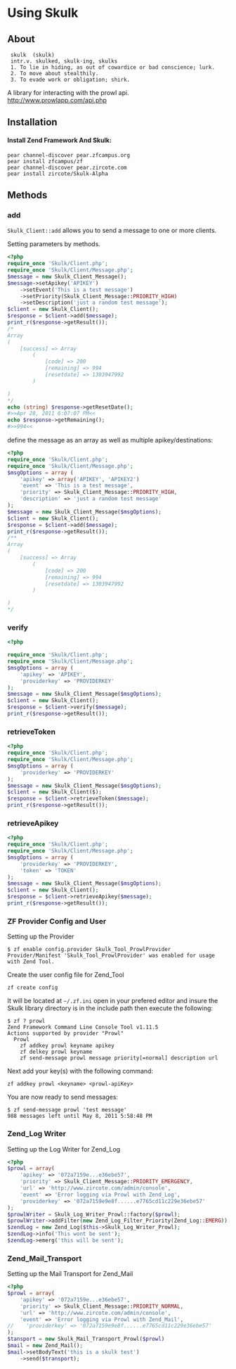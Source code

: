 # Using Skulk

## About


     skulk  (skulk)
     intr.v. skulked, skulk·ing, skulks
     1. To lie in hiding, as out of cowardice or bad conscience; lurk.
     2. To move about stealthily.
     3. To evade work or obligation; shirk.

 A library for interacting with the prowl api.
 http://www.prowlapp.com/api.php
 
## Installation

#### Install Zend Framework And Skulk:

    pear channel-discover pear.zfcampus.org
    pear install zfcampus/zf
    pear channel-discover pear.zircote.com
    pear install zircote/Skulk-Alpha
 
 
## Methods

### add

 `Skulk_Client::add` allows you to send a message to one or more clients.
 
Setting parameters by methods.

```php
<?php
require_once 'Skulk/Client.php';
require_once 'Skulk/Client/Message.php';
$message = new Skulk_Client_Message();
$message->setApikey('APIKEY')
    ->setEvent('This is a test message')
    ->setPriority(Skulk_Client_Message::PRIORITY_HIGH)
    ->setDescription('just a random test message');
$client = new Skulk_Client();
$response = $client->add($message);
print_r($response->getResult());
/*
Array
(
    [success] => Array
        (
            [code] => 200
            [remaining] => 994
            [resetdate] => 1303947992
        )

)
*/
echo (string) $response->getResetDate();
#>>Apr 28, 2011 6:07:07 PM<<
echo $response->getRemaining();
#>>994<<
```

define the message as an array as well as multiple apikey/destinations:

```php
<?php
require_once 'Skulk/Client.php';
require_once 'Skulk/Client/Message.php';
$msgOptions = array (
    'apikey' => array('APIKEY', 'APIKEY2')
    'event' => 'This is a test message',
    'priority' => Skulk_Client_Message::PRIORITY_HIGH,
    'description' => 'just a random test message'
);
$message = new Skulk_Client_Message($msgOptions);
$client = new Skulk_Client();
$response = $client->add($message);
print_r($response->getResult());
/**
Array
(
    [success] => Array
        (
            [code] => 200
            [remaining] => 994
            [resetdate] => 1303947992
        )

)
*/

```

### verify
```php
<?php

require_once 'Skulk/Client.php';
require_once 'Skulk/Client/Message.php';
$msgOptions = array (
    'apikey' => 'APIKEY',
    'providerkey' => 'PROVIDERKEY'
);
$message = new Skulk_Client_Message($msgOptions);
$client = new Skulk_Client();
$response = $client->verify($message);
print_r($response->getResult());
```
 
### retrieveToken

```php
<?php
require_once 'Skulk/Client.php';
require_once 'Skulk/Client/Message.php';
$msgOptions = array (
    'providerkey' => 'PROVIDERKEY'
);
$message = new Skulk_Client_Message($msgOptions);
$client = new Skulk_Client($);
$response = $client->retrieveToken($message);
print_r($response->getResult());

```

### retrieveApikey

```php
<?php
require_once 'Skulk/Client.php';
require_once 'Skulk/Client/Message.php';
$msgOptions = array (
    'providerkey' => 'PROVIDERKEY',
    'token' => 'TOKEN'
);
$message = new Skulk_Client_Message($msgOptions);
$client = new Skulk_Client();
$response = $client->retrieveApikey($message);
print_r($response->getResult());
```

### ZF Provider Config and User

Setting up the Provider

    $ zf enable config.provider Skulk_Tool_ProwlProvider
    Provider/Manifest 'Skulk_Tool_ProwlProvider' was enabled for usage with Zend Tool.

Create the user config file for Zend_Tool

    zf create config

It will be located at `~/.zf.ini` open in your prefered editor and insure the Skulk 
library directory is in the include path then execute the following:

    $ zf ? prowl
    Zend Framework Command Line Console Tool v1.11.5
    Actions supported by provider "Prowl"
      Prowl
        zf addkey prowl keyname apikey
        zf delkey prowl keyname
        zf send-message prowl message priority[=normal] description url

Next add your key(s) with the following command:

    zf addkey prowl <keyname> <prowl-apiKey>

You are now ready to send messages:

    $ zf send-message prowl 'test message' 
    988 messages left until May 8, 2011 5:58:48 PM

### Zend_Log Writer

Setting up the Log Writer for Zend_Log

```php
<?php
$prowl = array(
    'apikey' => '072a7159e...e36ebe57',
    'priority' => Skulk_Client_Message::PRIORITY_EMERGENCY,
    'url' => 'http://www.zircote.com/admin/console',
    'event' => 'Error logging via Prowl with Zend_Log',
    'providerkey' => '072a7159e9e8f......e7765cd11c229e36ebe57'
);
$prowlWriter = Skulk_Log_Writer_Prowl::factory($prowl);
$prowlWriter->addFilter(new Zend_Log_Filter_Priority(Zend_Log::EMERG));
$zendLog = new Zend_Log($this->Skulk_Log_Writer_Prowl);
$zendLog->info('This wont be sent');
$zendLog->emerg('this will be sent');
```
### Zend_Mail_Transport

Setting up the Mail Transport for Zend_Mail

```php
<?php
$prowl = array(
    'apikey' => '072a7159e...e36ebe57',
    'priority' => Skulk_Client_Message::PRIORITY_NORMAL,
    'url' => 'http://www.zircote.com/admin/console',
    'event' => 'Error logging via Prowl with Zend_Mail',
//    'providerkey' => '072a7159e9e8f......e7765cd11c229e36ebe57'
);
$tansport = new Skulk_Mail_Transport_Prowl($prowl)
$mail = new Zend_Mail();
$mail->setBodyText('this is a skulk test')
    ->send($transport);
    
```
